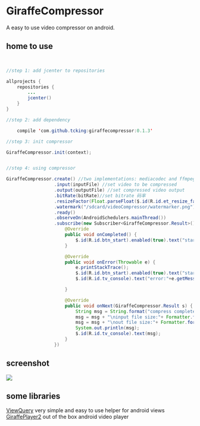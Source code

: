# GiraffeCompressor

A easy to use video compressor on android.

## home to use

``` java


//step 1: add jcenter to repositories

allprojects {
    repositories {
        ...
        jcenter()
    }
}

//step 2: add dependency

    compile 'com.github.tcking:giraffecompressor:0.1.3'

//step 3: init compressor

GiraffeCompressor.init(context);


//step 4: using compressor

GiraffeCompressor.create() //two implementations: mediacodec and ffmpeg,default is mediacodec
                  .input(inputFile) //set video to be compressed
                  .output(outputFile) //set compressed video output
                  .bitRate(bitRate)//set bitrate 码率
                  .resizeFactor(Float.parseFloat($.id(R.id.et_resize_factor).text()))//set video resize factor 分辨率缩放,默认保持原分辨率
                  .watermark("/sdcard/videoCompressor/watermarker.png")//add watermark(take a long time) 水印图片(需要长时间处理)
                  .ready()
                  .observeOn(AndroidSchedulers.mainThread())
                  .subscribe(new Subscriber<GiraffeCompressor.Result>() {
                      @Override
                      public void onCompleted() {
                          $.id(R.id.btn_start).enabled(true).text("start compress");
                      }

                      @Override
                      public void onError(Throwable e) {
                          e.printStackTrace();
                          $.id(R.id.btn_start).enabled(true).text("start compress");
                          $.id(R.id.tv_console).text("error:"+e.getMessage());

                      }

                      @Override
                      public void onNext(GiraffeCompressor.Result s) {
                          String msg = String.format("compress completed \ntake time:%s \nout put file:%s", s.getCostTime(), s.getOutput());
                          msg = msg + "\ninput file size:"+ Formatter.formatFileSize(getApplication(),inputFile.length());
                          msg = msg + "\nout file size:"+ Formatter.formatFileSize(getApplication(),new File(s.getOutput()).length());
                          System.out.println(msg);
                          $.id(R.id.tv_console).text(msg);
                      }
                  })

```

## screenshot

![](https://raw.githubusercontent.com/tcking/GiraffeCompressor/master/screenshot/device-2017-09-14-155814.png)


## some libraries
[ViewQuery](https://github.com/tcking/ViewQuery) very simple and easy to use helper for android views
[GiraffePlayer2](https://github.com/tcking/GiraffePlayer2) out of the box android video player

